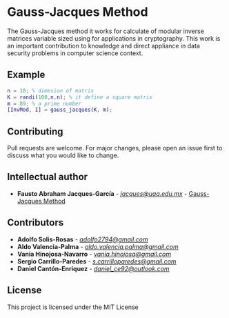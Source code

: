 # Gauss-Jacques Method

The Gauss-Jacques method it works for calculate of modular inverse matrices variable sized using for applications in cryptography. This work is an important contribution to knowledge and direct appliance in data security problems in computer science context.

## Example

```matlab
n = 10; % dimesion of matrix
K = randi(100,n,n); % it define a square matrix
m = 89; % a prime number   
[InvMod, I] = gauss_jacques(K, m); 
```

## Contributing
Pull requests are welcome. For major changes, please open an issue first to discuss what you would like to change.

## Intellectual author
* **Fausto Abraham Jacques-García** - *jacques@uaq.edu.mx* - [Gauss-Jacques Method](https://www.researchgate.net/publication/327895519_The_proposed_Gauss-Jacques_method_to_obtain_modular_inverse_matrices_variable_sized_without_a_theoretical_limit)

## Contributors

* **Adolfo Solis-Rosas** - *adolfo2794@gmail.com*
* **Aldo Valencia-Palma** - *aldo.valencia.palma@gmail.com*
* **Vania Hinojosa-Navarro** - *vania.hinojosa@gmail.com*
* **Sergio Carrillo-Paredes** - *s.carrilloparedes@gmail.com*
* **Daniel Cantón-Enriquez** - *daniel_ce92@outlook.com*

## License
This project is licensed under the MIT License
